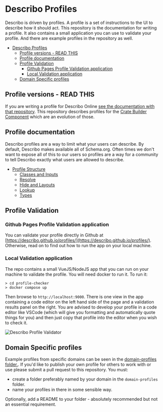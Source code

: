 # Describo Profiles

Describo is driven by profiles. A profile is a set of instructions to the UI to describe how it
should act. This repository is the documentation for writing a profile. It also contains a small
application you can use to validate your profile. And there are example profiles in the repository
as well.

-   [Describo Profiles](#describo-profiles)
    -   [Profile versions - READ THIS](#profile-versions---read-this)
    -   [Profile documentation](#profile-documentation)
    -   [Profile Validation](#profile-validation)
        -   [Github Pages Profile Validation application](#github-pages-profile-validation-application)
        -   [Local Validation application](#local-validation-application)
    -   [Domain Specific profiles](#domain-specific-profiles)

## Profile versions - READ THIS

If you are writing a profile for Describo Online
[see the documentation with that repository](https://github.com/Arkisto-Platform/describo-online/wiki/Writing-a-domain-specific-profile).
This repository describes profiles for the
[Crate Builder Component](https://github.com/describo/crate-builder-component) which are an
evolution of those.

## Profile documentation

Describo profiles are a way to limit what your users can describe. By default, Describo makes
available all of Schema.org. Often times we don't want to expose all of this to our users so
profiles are a way for a community to tell Describo exactly what users are allowed to describe.

-   [Profile Structure](./profile-docs/profile-structure.md)
    -   [Classes and Inputs](./profile-docs/classes-and-inputs.md)
    -   [Resolve](./profile-docs/resolve.md)
    -   [Hide and Layouts](./profile-docs/hide-and-layouts.md)
    -   [Lookup](./profile-docs/lookups.md)
    -   [Types](./profile-docs/types.md)

## Profile Validation

### Github Pages Profile Validation application

You can validate your profile directly in Github at
[https://describo.github.io/profiles/](https://describo.github.io/profiles/). Otherwise, read on to
find out how to run the app on your local machine.

### Local Validation application

The repo contains a small VueJS/NodeJS app that you can run on your machine to validate the profile.
You will need docker to run it. To run it:

```
> cd profile-checker
> docker compose up
```

Then browse to `http://localhost:9000`. There is one view in the app containing a code editor on the
left hand side of the page and a validation results panel on the right. You are advised to develop
your profile in a code editor like VSCode (which will give you formatting and automatically quote
things for you) and then just copy that profile into the editor when you wish to check it.

![Describo Profile Validator](./profile-validator.png)

## Domain Specific profiles

Example profiles from specific domains can be seen in the
[domain-profiles folder.](./domain-profiles/). If you'd like to publish your own profile for others
to work with or use please submit a pull request to this repository. You must:

-   create a folder preferably named by your domain in the `domain-profiles` folder.
-   name your profiles in there in some sensible way.

Optionally, add a README to your folder - absolutely recommended but not an essential requirement.
